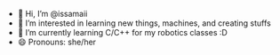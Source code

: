 - 👋 Hi, I’m @issamaii
- 👀 I’m interested in learning new things, machines, and creating stuffs
- 🌱 I’m currently learning C/C++ for my robotics classes :D
- 😄 Pronouns: she/her
